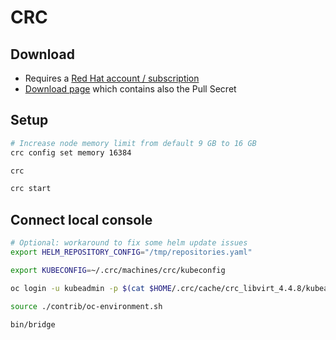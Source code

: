 # CRC

## Download

* Requires a [Red Hat account / subscription](https://www.redhat.com/)
* [Download page](https://cloud.redhat.com/openshift/install/crc/installer-provisioned) which contains also the Pull Secret

## Setup

```bash
# Increase node memory limit from default 9 GB to 16 GB
crc config set memory 16384

crc

crc start
```

## Connect local console

```bash
# Optional: workaround to fix some helm update issues
export HELM_REPOSITORY_CONFIG="/tmp/repositories.yaml"

export KUBECONFIG=~/.crc/machines/crc/kubeconfig

oc login -u kubeadmin -p $(cat $HOME/.crc/cache/crc_libvirt_4.4.8/kubeadmin-password)

source ./contrib/oc-environment.sh

bin/bridge
```
